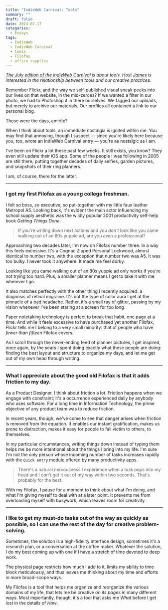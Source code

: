 ```yaml
---
title: "IndieWeb Carnival: Tools"
summary: ""
draft: false
date: 2024-07-17
categories:
  - Essays
tags:
  - IndieWeb
  - IndieWeb Carnival
  - tools
  - Filofax
  - office supplies
---
```

_[The July edition of the IndieWeb Carnival](https://jamesg.blog/2024/07/01/indieweb-carnival-tools/) is about tools. Host [James](https://jamesg.blog/) is interested in the relationship between tools and our creative practices._

Remember Flickr, and the way we self-published visual sneak peeks into our lives on that website, in the mid-zeroes? If we wanted a filter in our photo, we had to Photoshop it in there ourselves. We tagged our uploads, but merely to archive our materials. Our profiles all contained a link to our personal blog.

Those were the days, amirite?

When I think about tools, an immediate nostalgia is ignited within me. You may find that annoying, though I suspect — since you're likely here because you, too, wrote an IndieWeb Carnival entry — you're as nostalgic as I am.

I've been on Flickr a lot these past few weeks. It still exists, you know? They even still update their iOS app. Some of the people I was following in 2005 are still there, putting together decades of daily selfies, garden pictures, and snapshots of their ring planners.

I am, of course, there for the latter.

---

### I got my first Filofax as a young college freshman.

I felt _so_ boss, _so_ executive, _so_ put-together with my little faux leather Metropol A5. Looking back, it's evident the main actor influencing my school supply aesthetic was the wildly popular 2001 productivity self-help book _Getting Things Done_.

> If you're writing down next actions and you _don't_ look like you came walking out of an 80s yuppie ad, are you _even_ a professional?

Approaching two decades later, I'm now on Filofax number three. In a way this feels excessive. It's a Cognac Zipped Personal Lockwood, almost identical to number two, with the exception that number two was A5. It was too bulky. I never took it anywhere. It made me feel dorky.

Looking like you came walking out of an 80s yuppie ad only works if you're not trying too hard. Plus, a smaller planner means I get to take it with me wherever I go.

It also matches perfectly with the other thing I recently acquired: a diagnosis of retinal migraine. It's not the type of color aura I get at the pinnacle of a bad headache. Rather, it's a small ray of glitter, passing by my vision whenever I've been staring at a screen for too long.

Paper notetaking technology is perfect to break that habit, one page at a time. And while it feels excessive to have purchased yet another Filofax, Flickr tells me I belong to a very small minority: that of people who have _fewer than fifteen_ Filofax covers.

As I scroll through the never-ending feed of planner pictures, I get inspired, once again, by the years I spent doing exactly what these people are doing: finding the best layout and structure to organize my days, and let me get out of my own head through writing.

---

### What I appreciate about the good old Filofax is that it adds friction to my day.

As a Product Designer, I think about friction a lot. Friction happens when we engage with constraint; it's a occurrence experienced daily by anybody who uses software. For a long time in Information Technology, the prime objective of any product team was to reduce friction.

In recent years, though, we've come to see that danger arises when friction is removed from the equation. It enables our instant gratification, makes us prone to distraction, makes it easy for people to fall victim to others, to themselves.

In _my_ particular circumstances, writing things down instead of typing them helps me be more intentional about the things I bring into my life. I'm sure I'm not the only person whose incoming number of tasks increases rapidly with the `Quick entry` module offered by many productivity apps.

> There's a natural nervousness I experience when a task pops into my head and I _can't_ get it out of my way within two seconds. That's probably for the best.

With my Filofax, I pause for a moment to think about what I'm doing, and what I'm giving myself to deal with at a later point. It prevents me from overloading myself with busywork, which leaves room for creativity.

---

### I like to get my must-do tasks out of the way as quickly as possible, so I can use the rest of the day for creative problem-solving.

Sometimes, the solution is a high-fidelity interface design, sometimes it's a research plan, or a conversation at the coffee maker. Whatever the solution, I do my best coming up with one if I have a stretch of time devoted to deep work.

The physical page restricts how much I add to it, limits my ability to time block meticulously, and thus leaves me thinking about my time and efforts in more broad-scope ways.

My Filofax is a tool that helps me organize and reorganize the various domains of my life, that lets me be creative _on its pages_ in many different ways. Most importantly, though, it's a tool that asks me _What_ before I get lost in the details of _How_.
